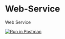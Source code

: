 # Web-Service
Web Service

[![Run in Postman](https://run.pstmn.io/button.svg)](https://app.getpostman.com/run-collection/18010231-e0c8de24-b3c8-4a3f-8ebe-4bf624d1d5de?action=collection%2Ffork&collection-url=entityId%3D18010231-e0c8de24-b3c8-4a3f-8ebe-4bf624d1d5de%26entityType%3Dcollection%26workspaceId%3D2af74484-33a4-4a14-849e-484b13a7f5a0)
